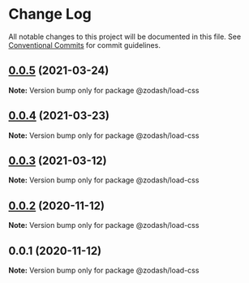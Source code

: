 # Change Log

All notable changes to this project will be documented in this file.
See [Conventional Commits](https://conventionalcommits.org) for commit guidelines.

## [0.0.5](https://github.com/zcorky/zodash/compare/@zodash/load-css@0.0.4...@zodash/load-css@0.0.5) (2021-03-24)

**Note:** Version bump only for package @zodash/load-css





## [0.0.4](https://github.com/zcorky/zodash/compare/@zodash/load-css@0.0.3...@zodash/load-css@0.0.4) (2021-03-23)

**Note:** Version bump only for package @zodash/load-css





## [0.0.3](https://github.com/zcorky/zodash/compare/@zodash/load-css@0.0.2...@zodash/load-css@0.0.3) (2021-03-12)

**Note:** Version bump only for package @zodash/load-css





## [0.0.2](https://github.com/zcorky/zodash/compare/@zodash/load-css@0.0.1...@zodash/load-css@0.0.2) (2020-11-12)

**Note:** Version bump only for package @zodash/load-css





## 0.0.1 (2020-11-12)

**Note:** Version bump only for package @zodash/load-css
